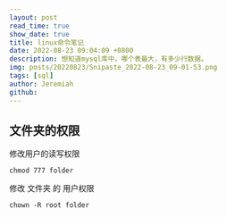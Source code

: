 ```yaml
---
layout: post
read_time: true
show_date: true
title: linux命令笔记
date: 2022-08-23 09:04:09 +0800
description: 想知道mysql库中，哪个表最大，有多少行数据。
img: posts/20220823/Snipaste_2022-08-23_09-01-53.png
tags: [sql]
author: Jeremiah
github: 
---
```


## 文件夹的权限
修改用户的读写权限
```
chmod 777 folder
```
修改 文件夹 的 用户权限
```
chown -R root folder
```